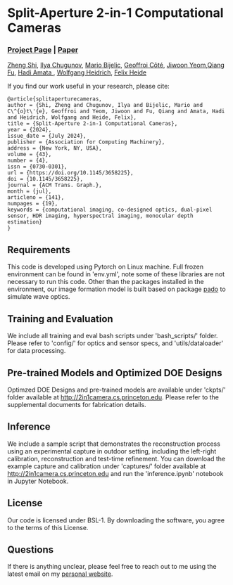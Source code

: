 # Split-Aperture 2-in-1 Computational Cameras
### [Project Page](https://light.princeton.edu/publication/2in1-camera/) | [Paper](https://dl.acm.org/doi/10.1145/3658225)

[Zheng Shi](https://zheng-shi.github.io/), [Ilya Chugunov](https://ilyac.info/), [Mario Bijelic](http://www.mariobijelic.de/), [Geoffroi Côté](https://scholar.google.ca/citations?user=7lWpsmYAAAAJ&hl=en), [Jiwoon Yeom](https://jiwoonyeom.wordpress.com/),[Qiang Fu](https://cemse.kaust.edu.sa/vcc/people/person/qiang-fu), [Hadi Amata ](https://cemse.kaust.edu.sa/people/person/hadi-amata),  [Wolfgang Heidrich](https://vccimaging.org/People/heidriw/), [Felix Heide](https://www.cs.princeton.edu/~fheide/)

If you find our work useful in your research, please cite:
```
@article{splitaperturecameras,
author = {Shi, Zheng and Chugunov, Ilya and Bijelic, Mario and C\^{o}t\'{e}, Geoffroi and Yeom, Jiwoon and Fu, Qiang and Amata, Hadi and Heidrich, Wolfgang and Heide, Felix},
title = {Split-Aperture 2-in-1 Computational Cameras},
year = {2024},
issue_date = {July 2024},
publisher = {Association for Computing Machinery},
address = {New York, NY, USA},
volume = {43},
number = {4},
issn = {0730-0301},
url = {https://doi.org/10.1145/3658225},
doi = {10.1145/3658225},
journal = {ACM Trans. Graph.},
month = {jul},
articleno = {141},
numpages = {19},
keywords = {computational imaging, co-designed optics, dual-pixel sensor, HDR imaging, hyperspectral imaging, monocular depth estimation}
}
```
## Requirements
This code is developed using Pytorch on Linux machine. Full frozen environment can be found in 'env.yml', note some of these libraries are not necessary to run this code. Other than the packages installed in the environment, our image formation model is built based on package [pado](https://github.com/shwbaek/pado) to simulate wave optics. 

## Training and Evaluation
We include all training and eval bash scripts under 'bash_scripts/' folder. Please refer to 'config/' for optics and sensor specs, and 'utils/dataloader' for data processing. 

## Pre-trained Models and Optimized DOE Designs
Optimzed DOE Designs and pre-trained models are available under 'ckpts/' folder available at http://2in1camera.cs.princeton.edu. Please refer to the supplemental documents for fabrication details.

## Inference
We include a sample script that demonstrates the reconstruction process using an experimental capture in outdoor setting, including the left-right calibration, reconstruction and test-time refinement. You can download the example capture and calibration under 'captures/' folder available at http://2in1camera.cs.princeton.edu and run the 'inference.ipynb' notebook in Jupyter Notebook.

## License
Our code is licensed under BSL-1. By downloading the software, you agree to the terms of this License. 

## Questions
If there is anything unclear, please feel free to reach out to me using the latest email on my [personal website](https://zheng-shi.github.io/).
